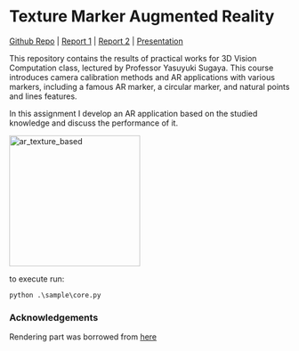 # Texture Marker Augmented Reality 

[Github Repo](https://github.com/shani1610/augmented-reality-texture-marker) | [Report 1](https://www.dropbox.com/scl/fi/8iuiphlcttbvoyxjs24li/Augmented-reality-report-1.docx?rlkey=qandb7uvpkse6ujrjnfx7in75&dl=0) | [Report 2](https://www.dropbox.com/scl/fi/ilzod2k7anid3odl6pvuk/Texture-Marker-Augmented-Reality.docx?rlkey=0ydi9l9o2gpf3svqfqcpern07&dl=0) | [Presentation](https://www.dropbox.com/scl/fi/crsqzylpyooemndl9mscw/Marker-less-ar.pptm?rlkey=xjo6g3w0nibo0sah3aphcmimr&dl=0)

This repository contains the results of practical works for 3D Vision Computation class, lectured by Professor Yasuyuki Sugaya. 
This course introduces camera calibration methods and AR applications with various markers, including a
famous AR marker, a circular marker, and natural points and lines features. 

In this assignment I develop an AR application based on the studied knowledge and discuss the performance of it.

<img width="235" alt="ar_texture_based" src="https://github.com/shani1610/augmented-reality-texture-marker/assets/56839113/c78e8069-4641-4fae-8022-190ae7ae9612">

to execute run: 

```python .\sample\core.py```

### Acknowledgements


Rendering part was borrowed from [here](https://github.com/mafda/augmented_reality_101)
